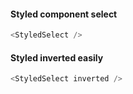 #### Styled component select

```js
<StyledSelect />
```

#### Styled inverted easily

```js
<StyledSelect inverted />
```
